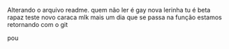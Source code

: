 Alterando o arquivo readme.
quem não ler é gay
nova lerinha
tu é beta rapaz
teste novo
caraca mlk
mais um dia que se passa na função
estamos retornando com o git

pou